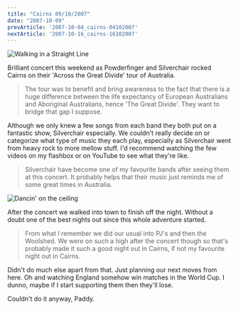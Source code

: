 ```yaml
---
title: "Cairns 09/10/2007"
date: "2007-10-09"
prevArticle: '2007-10-04_cairns-04102007'
nextArticle: '2007-10-16_cairns-16102007'
---
```

![Walking in a Straight Line](/images/PA070059.JPG "Walking in a Straight Line")

Brilliant concert this weekend as Powderfinger and Silverchair rocked Cairns on their 'Across the Great Divide' tour of Australia.
> The tour was to benefit and bring awareness to the fact that there is a huge difference between the life expectancy of European Australians and Aboriginal Australians, hence 'The Great Divide'. They want to bridge that gap I suppose.

Although we only knew a few songs from each band they both put on a fantastic show, Silverchair especially. We couldn't really decide on or categorize what type of music they each play, especially as Silverchair went from heavy rock to more mellow stuff. I'd recommend watching the few videos on my flashbox or on YouTube to see what they're like.
> Silverchair have become one of my favourite bands after seeing them at this concert. It probably helps that their music just reminds me of some great times in Australia.

![Dancin' on the ceiling](/images/PA080110.JPG "Dancin' on the ceiling")

After the concert we walked into town to finish off the night. Without a doubt one of the best nights out since this whole adventure started.
> From what I remember we did our usual into PJ's and then the Woolshed. We were on such a high after the concert though so that's probably made it such a good night out in Cairns, if not my favourite night out in Cairns.

Didn't do much else apart from that. Just planning our next moves from here. Oh and watching England somehow win matches in the World Cup. I dunno, maybe if I start supporting them then they'll lose.

Couldn't do it anyway,
Paddy.